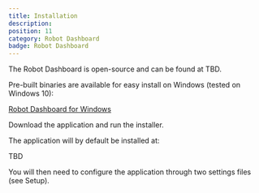 ```yaml
---
title: Installation
description: 
position: 11
category: Robot Dashboard
badge: Robot Dashboard
---
```


The Robot Dashboard is open-source and can be found at TBD.

Pre-built binaries are available for easy install on Windows (tested on Windows 10):

[Robot Dashboard for Windows]()

Download the application and run the installer. 

The application will by default be installed at:

TBD

You will then need to configure the application through two settings files (see Setup).